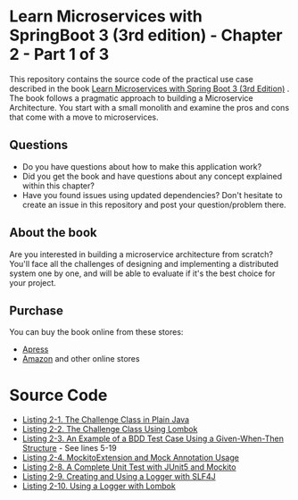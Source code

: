 # Learn Microservices with SpringBoot 3 (3rd edition) - Chapter 2 - Part 1 of 3
This repository contains the source code of the practical use case described in the book [Learn Microservices with Spring Boot 3 (3rd Edition)](https://link.springer.com/book/10.1007/978-1-4842-9757-5)
.
The book follows a pragmatic approach to building a Microservice Architecture. You start with a small monolith and examine the pros and cons that come with a move to microservices.

## Questions
* Do you have questions about how to make this application work?
* Did you get the book and have questions about any concept explained within this chapter?
* Have you found issues using updated dependencies?
Don't hesitate to create an issue in this repository and post your question/problem there.

## About the book
Are you interested in building a microservice architecture from scratch? 
You'll face all the challenges of designing and implementing a distributed system one by one, and will be able to evaluate if it's the best choice for your project.

## Purchase
You can buy the book online from these stores:
* [Apress](https://link.springer.com/book/10.1007/978-1-4842-9757-5)
* [Amazon](https://www.amazon.com/Learn-Microservices-Spring-Boot-Containerization/dp/1484297563)
and other online stores

# Source Code
* [Listing 2-1. The Challenge Class in Plain Java](https://github.com/Book-Microservices-v3/chapter02a/blob/main/WithoutLombok/Challenge.java)
* [Listing 2-2. The Challenge Class Using Lombok](https://github.com/Book-Microservices-v3/chapter02a/blob/main/WithLombok/Challenge.java)
* [Listing 2-3. An Example of a BDD Test Case Using a Given-When-Then Structure](https://github.com/Book-Microservices-v3/chapter02a/blob/main/UnitTest/MultiplicationServiceImplTest.java) - See lines 5-19
* [Listing 2-4. MockitoExtension and Mock Annotation Usage](https://github.com/Book-Microservices-v3/chapter02a/blob/main/UnitTest/MultiplicationServiceImplTest.java)
* [Listing 2-8. A Complete Unit Test with JUnit5 and Mockito](https://github.com/Book-Microservices-v3/chapter02a/blob/main/UnitTest/microservices/book/multiplication/challenge/ChallengeServiceImplTest.java)
* [Listing 2-9. Creating and Using a Logger with SLF4J](https://github.com/Book-Microservices-v3/chapter02a/blob/main/WithoutLombok/ChallengeServiceImpl.java)
* [Listing 2-10. Using a Logger with Lombok](https://github.com/Book-Microservices-v3/chapter02a/blob/main/WithLombok/ChallengeServiceImpl.java)
